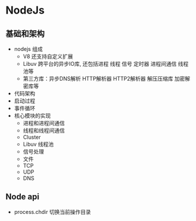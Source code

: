 # NodeJs

## 基础和架构

- nodejs 组成
  - V8 还支持自定义扩展
  - Libuv 跨平台的异步IO库, 还包括进程 线程 信号 定时器 进程间通信 线程池等
  - 第三方库：异步DNS解析 HTTP解析器 HTTP2解析器 解压压缩库 加密解密库等
- 代码架构
- 启动过程
- 事件循环
- 核心模块的实现
  - 进程和进程间通信
  - 线程和线程间通信
  - Cluster
  - Libuv 线程池
  - 信号处理
  - 文件
  - TCP
  - UDP
  - DNS

## Node api

- process.chdir 切换当前操作目录
